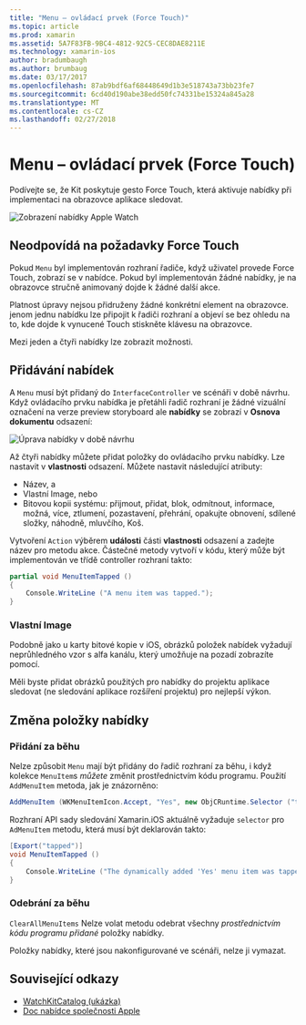 ```yaml
---
title: "Menu – ovládací prvek (Force Touch)"
ms.topic: article
ms.prod: xamarin
ms.assetid: 5A7F83FB-9BC4-4812-92C5-CEC8DAE8211E
ms.technology: xamarin-ios
author: bradumbaugh
ms.author: brumbaug
ms.date: 03/17/2017
ms.openlocfilehash: 87ab9bdf6af68448649d1b3e518743a73bb23fe7
ms.sourcegitcommit: 6cd40d190abe38edd50fc74331be15324a845a28
ms.translationtype: MT
ms.contentlocale: cs-CZ
ms.lasthandoff: 02/27/2018
---
```

# <a name="menu-control-force-touch"></a>Menu – ovládací prvek (Force Touch)

Podívejte se, že Kit poskytuje gesto Force Touch, která aktivuje nabídky při implementaci na obrazovce aplikace sledovat.

![](menu-images/menu.png "Zobrazení nabídky Apple Watch")
<!-- watch image courtesy of http://infinitapps.com/bezel/ -->

## <a name="responding-to-force-touch"></a>Neodpovídá na požadavky Force Touch

Pokud `Menu` byl implementován rozhraní řadiče, když uživatel provede Force Touch, zobrazí se v nabídce. Pokud byl implementován žádné nabídky, je na obrazovce stručně animovaný dojde k žádné další akce.

Platnost úpravy nejsou přidruženy žádné konkrétní element na obrazovce. jenom jednu nabídku lze připojit k řadiči rozhraní a objeví se bez ohledu na to, kde dojde k vynucené Touch stiskněte klávesu na obrazovce.

Mezi jeden a čtyři nabídky lze zobrazit možnosti.


## <a name="adding-a-menu"></a>Přidávání nabídek

A `Menu` musí být přidaný do `InterfaceController` ve scénáři v době návrhu. Když ovládacího prvku nabídka je přetáhli řadič rozhraní je žádné vizuální označení na verze preview storyboard ale **nabídky** se zobrazí v **Osnova dokumentu** odsazení:

![](menu-images/menu-action.png "Úprava nabídky v době návrhu")

Až čtyři nabídky můžete přidat položky do ovládacího prvku nabídky. Lze nastavit v **vlastnosti** odsazení. Můžete nastavit následující atributy:

- Název, a
- Vlastní Image, nebo
- Bitovou kopii systému: přijmout, přidat, blok, odmítnout, informace, možná, více, ztlumení, pozastavení, přehrání, opakujte obnovení, sdílené složky, náhodně, mluvčího, Koš.

Vytvoření `Action` výběrem **události** části **vlastnosti** odsazení a zadejte název pro metodu akce. Částečné metody vytvoří v kódu, který může být implementován ve třídě controller rozhraní takto:

```csharp
partial void MenuItemTapped ()
{
    Console.WriteLine ("A menu item was tapped.");
}
```

### <a name="custom-images"></a>Vlastní Image

Podobně jako u karty bitové kopie v iOS, obrázků položek nabídek vyžadují neprůhledného vzor s alfa kanálu, který umožňuje na pozadí zobrazíte pomocí.

Měli byste přidat obrázků použitých pro nabídky do projektu aplikace sledovat (ne sledování aplikace rozšíření projektu) pro nejlepší výkon.


## <a name="changing-the-menu-items"></a>Změna položky nabídky

<!--
### Design Time Items

Menu items added the the storyboard can be shown and hidden programmatically.
-->

### <a name="adding-at-runtime"></a>Přidání za běhu

Nelze způsobit `Menu` mají být přidány do řadič rozhraní za běhu, i když kolekce `MenuItem`s *můžete* změnit prostřednictvím kódu programu.
Použití `AddMenuItem` metoda, jak je znázorněno:

```csharp
AddMenuItem (WKMenuItemIcon.Accept, "Yes", new ObjCRuntime.Selector ("tapped"));
```

Rozhraní API sady sledování Xamarin.iOS aktuálně vyžaduje `selector` pro `AdMenuItem` metodu, která musí být deklarován takto:

```csharp
[Export("tapped")]
void MenuItemTapped ()
{
    Console.WriteLine ("The dynamically added 'Yes' menu item was tapped.");
}
```

### <a name="removing-at-runtime"></a>Odebrání za běhu

`ClearAllMenuItems` Nelze volat metodu odebrat všechny *prostřednictvím kódu programu přidané* položky nabídky.

Položky nabídky, které jsou nakonfigurované ve scénáři, nelze ji vymazat.



## <a name="related-links"></a>Související odkazy

- [WatchKitCatalog (ukázka)](https://developer.xamarin.com/samples/monotouch/watchOS/WatchKitCatalog/)
- [Doc nabídce společnosti Apple](https://developer.apple.com/library/prerelease/ios/documentation/General/Conceptual/WatchKitProgrammingGuide/Menus.html)
